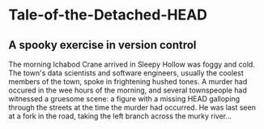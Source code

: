 # Tale-of-the-Detached-HEAD

## A spooky exercise in version control

The morning Ichabod Crane arrived in Sleepy Hollow was foggy and cold. The town's data scientists and software engineers, usually the coolest members of the town, spoke in frightening hushed tones. A murder had occured in the wee hours of the morning, and several townspeople had witnessed a gruesome scene: a figure with a missing HEAD galloping through the streets at the time the murder had occurred. He was last seen at a fork in the road, taking the left branch across the murky river...
